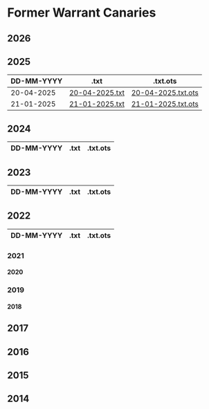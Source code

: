 # Former Warrant Canaries

## 2026

## 2025

| DD-MM-YYYY | .txt | .txt.ots |
| --- | --- | --- |
| 20-04-2025 | [20-04-2025.txt](./20-04-2025.txt) | [20-04-2025.txt.ots](./20-04-2025.txt.ots) |
| 21-01-2025 | [21-01-2025.txt](./21-01-2025.txt) | [21-01-2025.txt.ots](../canary.txt.ots) |

## 2024

| DD-MM-YYYY | .txt | .txt.ots |
| --- | --- | --- |

## 2023

| DD-MM-YYYY | .txt | .txt.ots |
| --- | --- | --- |

## 2022

| DD-MM-YYYY | .txt | .txt.ots |
| --- | --- | --- |

### 2021

#### 2020

### 2019

#### 2018

## 2017

## 2016

## 2015

## 2014
